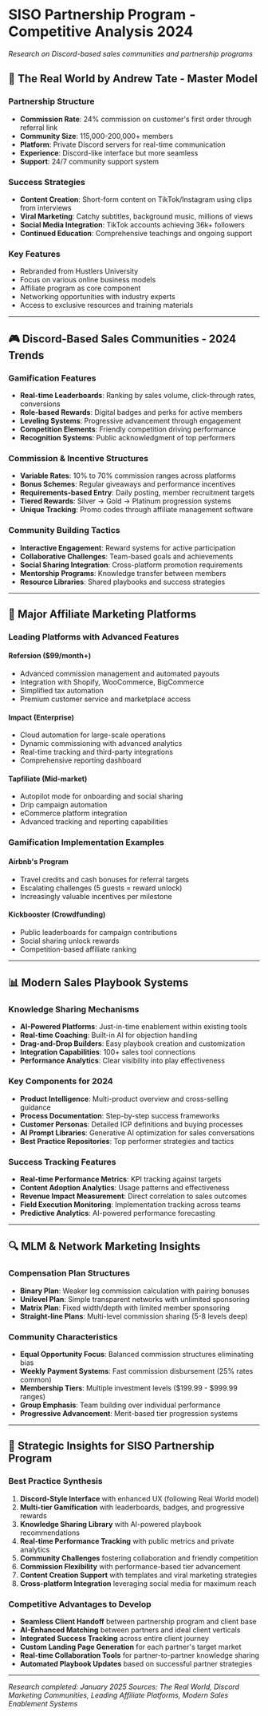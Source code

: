 # SISO Partnership Program - Competitive Analysis 2024
*Research on Discord-based sales communities and partnership programs*

## 🚀 The Real World by Andrew Tate - Master Model

### Partnership Structure
- **Commission Rate**: 24% commission on customer's first order through referral link
- **Community Size**: 115,000-200,000+ members
- **Platform**: Private Discord servers for real-time communication
- **Experience**: Discord-like interface but more seamless
- **Support**: 24/7 community support system

### Success Strategies
- **Content Creation**: Short-form content on TikTok/Instagram using clips from interviews
- **Viral Marketing**: Catchy subtitles, background music, millions of views
- **Social Media Integration**: TikTok accounts achieving 36k+ followers
- **Continued Education**: Comprehensive teachings and ongoing support

### Key Features
- Rebranded from Hustlers University
- Focus on various online business models
- Affiliate program as core component
- Networking opportunities with industry experts
- Access to exclusive resources and training materials

---

## 🎮 Discord-Based Sales Communities - 2024 Trends

### Gamification Features
- **Real-time Leaderboards**: Ranking by sales volume, click-through rates, conversions
- **Role-based Rewards**: Digital badges and perks for active members
- **Leveling Systems**: Progressive advancement through engagement
- **Competition Elements**: Friendly competition driving performance
- **Recognition Systems**: Public acknowledgment of top performers

### Commission & Incentive Structures
- **Variable Rates**: 10% to 70% commission ranges across platforms
- **Bonus Schemes**: Regular giveaways and performance incentives
- **Requirements-based Entry**: Daily posting, member recruitment targets
- **Tiered Rewards**: Silver → Gold → Platinum progression systems
- **Unique Tracking**: Promo codes through affiliate management software

### Community Building Tactics
- **Interactive Engagement**: Reward systems for active participation
- **Collaborative Challenges**: Team-based goals and achievements
- **Social Sharing Integration**: Cross-platform promotion requirements
- **Mentorship Programs**: Knowledge transfer between members
- **Resource Libraries**: Shared playbooks and success strategies

---

## 🏢 Major Affiliate Marketing Platforms

### Leading Platforms with Advanced Features

#### **Refersion** ($99/month+)
- Advanced commission management and automated payouts
- Integration with Shopify, WooCommerce, BigCommerce
- Simplified tax automation
- Premium customer service and marketplace access

#### **Impact** (Enterprise)
- Cloud automation for large-scale operations
- Dynamic commissioning with advanced analytics
- Real-time tracking and third-party integrations
- Comprehensive reporting dashboard

#### **Tapfiliate** (Mid-market)
- Autopilot mode for onboarding and social sharing
- Drip campaign automation
- eCommerce platform integration
- Advanced tracking and reporting capabilities

### Gamification Implementation Examples

#### **Airbnb's Program**
- Travel credits and cash bonuses for referral targets
- Escalating challenges (5 guests = reward unlock)
- Increasingly valuable incentives per milestone

#### **Kickbooster (Crowdfunding)**
- Public leaderboards for campaign contributions
- Social sharing unlock rewards
- Competition-based affiliate ranking

---

## 📊 Modern Sales Playbook Systems

### Knowledge Sharing Mechanisms
- **AI-Powered Platforms**: Just-in-time enablement within existing tools
- **Real-time Coaching**: Built-in AI for objection handling
- **Drag-and-Drop Builders**: Easy playbook creation and customization
- **Integration Capabilities**: 100+ sales tool connections
- **Performance Analytics**: Clear visibility into play effectiveness

### Key Components for 2024
- **Product Intelligence**: Multi-product overview and cross-selling guidance
- **Process Documentation**: Step-by-step success frameworks
- **Customer Personas**: Detailed ICP definitions and buying processes
- **AI Prompt Libraries**: Generative AI optimization for sales conversations
- **Best Practice Repositories**: Top performer strategies and tactics

### Success Tracking Features
- **Real-time Performance Metrics**: KPI tracking against targets
- **Content Adoption Analytics**: Usage patterns and effectiveness
- **Revenue Impact Measurement**: Direct correlation to sales outcomes
- **Field Execution Monitoring**: Implementation tracking across teams
- **Predictive Analytics**: AI-powered performance forecasting

---

## 🔍 MLM & Network Marketing Insights

### Compensation Plan Structures
- **Binary Plan**: Weaker leg commission calculation with pairing bonuses
- **Unilevel Plan**: Simple transparent networks with unlimited sponsoring
- **Matrix Plan**: Fixed width/depth with limited member sponsoring
- **Straight-line Plans**: Multi-level commission sharing (5-8 levels deep)

### Community Characteristics
- **Equal Opportunity Focus**: Balanced commission structures eliminating bias
- **Weekly Payment Systems**: Fast commission disbursement (25% rates common)
- **Membership Tiers**: Multiple investment levels ($199.99 - $999.99 ranges)
- **Group Emphasis**: Team building over individual performance
- **Progressive Advancement**: Merit-based tier progression systems

---

## 🎯 Strategic Insights for SISO Partnership Program

### Best Practice Synthesis
1. **Discord-Style Interface** with enhanced UX (following Real World model)
2. **Multi-tier Gamification** with leaderboards, badges, and progressive rewards
3. **Knowledge Sharing Library** with AI-powered playbook recommendations
4. **Real-time Performance Tracking** with public metrics and private analytics
5. **Community Challenges** fostering collaboration and friendly competition
6. **Commission Flexibility** with performance-based tier advancement
7. **Content Creation Support** with templates and viral marketing strategies
8. **Cross-platform Integration** leveraging social media for maximum reach

### Competitive Advantages to Develop
- **Seamless Client Handoff** between partnership program and client base
- **AI-Enhanced Matching** between partners and ideal client verticals
- **Integrated Success Tracking** across entire client journey
- **Custom Landing Page Generation** for each partner's target market
- **Real-time Collaboration Tools** for partner-to-partner knowledge sharing
- **Automated Playbook Updates** based on successful partner strategies

---

*Research completed: January 2025*
*Sources: The Real World, Discord Marketing Communities, Leading Affiliate Platforms, Modern Sales Enablement Systems*